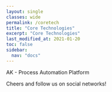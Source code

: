 ```yaml
---
layout: single
classes: wide
permalink: /coretech
title: "Core Technologies"
excerpt: "Core Technologies"
last_modified_at: 2021-01-20
toc: false
sidebar:
  nav: "docs"
---
```


AK - Process Automation Platform

Cheers and follow us on social networks!
